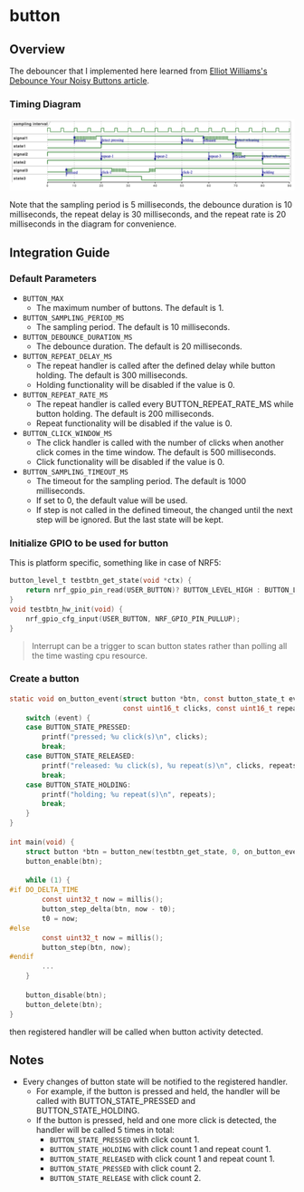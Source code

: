 # button

## Overview
The debouncer that I implemented here learned from [Elliot Williams's Debounce Your Noisy Buttons article](https://hackaday.com/2015/12/10/embed-with-elliot-debounce-your-noisy-buttons-part-ii/).

### Timing Diagram
![timing diagram](timing_diagram.png)

Note that the sampling period is 5 milliseconds, the debounce duration is 10 milliseconds, the repeat delay is 30 milliseconds, and the repeat rate is 20 milliseconds in the diagram for convenience.

## Integration Guide
### Default Parameters
* `BUTTON_MAX`
  - The maximum number of buttons. The default is 1.
* `BUTTON_SAMPLING_PERIOD_MS`
  - The sampling period. The default is 10 milliseconds.
* `BUTTON_DEBOUNCE_DURATION_MS`
  - The debounce duration. The default is 20 milliseconds.
* `BUTTON_REPEAT_DELAY_MS`
  - The repeat handler is called after the defined delay while button holding. The default is 300 milliseconds.
  - Holding functionality will be disabled if the value is 0.
* `BUTTON_REPEAT_RATE_MS`
  - The repeat handler is called every BUTTON_REPEAT_RATE_MS while button holding. The default is 200 milliseconds.
  - Repeat functionality will be disabled if the value is 0.
* `BUTTON_CLICK_WINDOW_MS`
  - The click handler is called with the number of clicks when another click comes in the time window. The default is 500 milliseconds.
  - Click functionality will be disabled if the value is 0.
* `BUTTON_SAMPLING_TIMEOUT_MS`
  - The timeout for the sampling period. The default is 1000 milliseconds.
  - If set to 0, the default value will be used.
  - If step is not called in the defined timeout, the changed until the next step will be ignored. But the last state will be kept.
 
### Initialize GPIO to be used for button
This is platform specific, something like in case of NRF5:

```c
button_level_t testbtn_get_state(void *ctx) {
	return nrf_gpio_pin_read(USER_BUTTON)? BUTTON_LEVEL_HIGH : BUTTON_LEVEL_LOW;
}
void testbtn_hw_init(void) {
	nrf_gpio_cfg_input(USER_BUTTON, NRF_GPIO_PIN_PULLUP);
}
```

> Interrupt can be a trigger to scan button states rather than polling all the
> time wasting cpu resource.

### Create a button

```c
static void on_button_event(struct button *btn, const button_state_t event,
                            const uint16_t clicks, const uint16_t repeats, void *ctx) {
    switch (event) {
    case BUTTON_STATE_PRESSED:
        printf("pressed; %u click(s)\n", clicks);
        break;
    case BUTTON_STATE_RELEASED:
        printf("released: %u click(s), %u repeat(s)\n", clicks, repeats);
        break;
    case BUTTON_STATE_HOLDING:
        printf("holding; %u repeat(s)\n", repeats);
        break;
    }
}

int main(void) {
    struct button *btn = button_new(testbtn_get_state, 0, on_button_event, 0);
    button_enable(btn);

    while (1) {
#if DO_DELTA_TIME
        const uint32_t now = millis();
        button_step_delta(btn, now - t0);
        t0 = now;
#else
        const uint32_t now = millis();
        button_step(btn, now);
#endif
        ...
    }

    button_disable(btn);
    button_delete(btn);
}
```

then registered handler will be called when button activity detected.

## Notes
- Every changes of button state will be notified to the registered handler.
  - For example, if the button is pressed and held, the handler will be called with BUTTON_STATE_PRESSED and BUTTON_STATE_HOLDING.
  - If the button is pressed, held and one more click is detected, the handler will be called 5 times in total:
    - `BUTTON_STATE_PRESSED` with click count 1.
    - `BUTTON_STATE_HOLDING` with click count 1 and repeat count 1.
    - `BUTTON_STATE_RELEASED` with click count 1 and repeat count 1.
    - `BUTTON_STATE_PRESSED` with click count 2.
    - `BUTTON_STATE_RELEASE` with click count 2.
